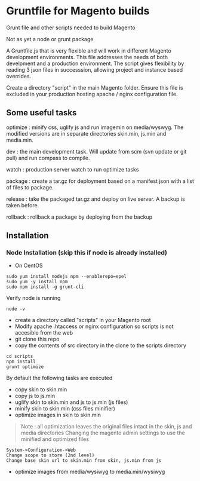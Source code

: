 # Gruntfile for Magento builds
Grunt file and other scripts needed to build Magento

Not as yet a node or grunt package

A Gruntfile.js that is very flexible and will work in different Magento development environments.
This file addresses the needs of both develpment and a production environment.
The script gives flexibility by reading 3 json files in successsion, allowing project and instance based overrides.

Create a directory "script" in the main Magento folder.
Ensure this file is excluded in your production hosting apache / nginx configuration file.

## Some useful tasks

optimize : minify css, uglify js and run imagemin on media/wyswyg. The modified versions are in separate directories skin.min, js.min and media.min.

dev : the main development task. Will update from scm (svn update or git pull) and run compass to compile.

watch : production server watch to run optimize tasks

package : create a tar.gz for deployment based on a manifest json with a list of files to package.

release : take the packaged tar.gz and deploy on live server. A backup is taken before.

rollback : rollback a package by deploying from the backup

## Installation

### Node Installation (skip this if node is already installed)
* On CentOS
```
sudo yum install nodejs npm --enablerepo=epel 
sudo yum -y install npm
sudo npm install -g grunt-cli
```
Verify node is running
```
node -v
```
* create a directory called "scripts" in your Magento root
* Modify apache .htaccess or nginx configuration so scripts is not accesible from the web
* git clone this repo
* copy the contents of src directory in the clone to the scripts directory
```
cd scripts
npm install
grunt optimize
```
By default the following tasks are executed
* copy skin to skin.min
* copy js to js.min
* uglify skin to skin.min and js to js.min (js files)
* minify skin to skin.min (css files minifier)
* optimize images in skin to skin.min
> Note : all optimization leaves the original files intact in the skin, js and media directories
Changing the magento admin settings to use the minified and optimized files
```
System->Configuration->Web
Change scope to store (2nd level)
Change base skin url to skin.min from skin, js.min from js
```

* optimize images from media/wysiwyg to media.min/wysiwyg

